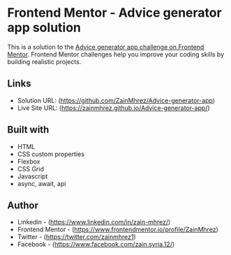 # Frontend Mentor - Advice generator app solution

This is a solution to the [Advice generator app challenge on Frontend Mentor](https://www.frontendmentor.io/challenges/advice-generator-app-QdUG-13db). Frontend Mentor challenges help you improve your coding skills by building realistic projects.

## Links

- Solution URL: (https://github.com/ZainMhrez/Advice-generator-app)
- Live Site URL: (https://zainmhrez.github.io/Advice-generator-app/)

## Built with

- HTML
- CSS custom properties
- Flexbox
- CSS Grid
- Javascript
- async, await, api

## Author

- Linkedin - (https://www.linkedin.com/in/zain-mhrez/)
- Frontend Mentor - (https://www.frontendmentor.io/profile/ZainMhrez)
- Twitter - (https://twitter.com/zainmhrez1)
- Facebook - (https://www.facebook.com/zain.syria.12/)
